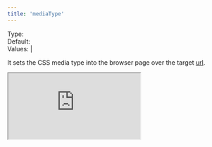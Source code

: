 ```yaml
---
title: 'mediaType'
---
```


Type: <Type children='<string>'/><br/>
Default: <Type children="'screen'"/><br/>
Values: <TypeContainer><Type children="'screen'"/> | <Type children="'print'"/></TypeContainer>

It sets the CSS media type into the browser page over the target [url](/docs/api/parameters/url).

<Iframe src="https://cdn.microlink.io/pdf/alexmaccaw.pdf" />

<MultiCodeEditor languages={mqlCode('https://blog.alexmaccaw.com/advice-to-my-younger-self', {  pdf: true, mediaType: 'screen' })} />

Normally you will combine this query parameter with [screenshot](/docs/api/parameters/screenshot) or [pdf](/docs/api/parameters/pdf).  If you are using [pdf](/docs/api/parameters/pdf), the default media type will be `'print'`.
